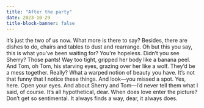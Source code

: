 ```yaml
---
title: "After the party"
date: 2023-10-29
title-block-banner: false
---
```


it’s just the two of us now.
What more is there to say?
Besides, there are dishes
to do, chairs and tables 
to dust and rearrange.
Oh but this you say,
this is what you’ve been
waiting for? You're hopeless.
Didn’t you see Sherry?
Those pants! Way too tight,
gripped her body
like a banana peel. 
And Tom, oh Tom, 
his starving eyes,
grazing over her like a wolf.
They’d be a mess together.
Really? What a warped notion
of beauty you have.
It’s not that funny
that I notice these things.
And look—you missed a spot.
Yes, here. Open your eyes.
And about Sherry
and Tom—I’d never tell them
what I said, of course. 
It’s all hypothetical, dear. 
When does love enter
the picture? 
Don’t get so sentimental.
It always finds
a way, dear, 
it always does.
